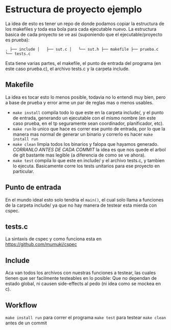 # Estructura de proyecto ejemplo

La idea de esto es tener un repo de donde podamos copiar la estructura de los makefiles y toda esa bola para cada ejecutable nuevo.
La estructura basica de cada proyecto se ve asi (suponiendo que el ejecutable/proyecto es prueba):

`
.
├── include
│   ├── sut.c
│   └── sut.h
├── makefile
├── prueba.c
└── tests.c
`

Esta tiene varias partes, el makefile, el punto de entrada del programa (en este caso prueba.c), el archivo tests.c y la carpeta include.

## Makefile

La idea es tocar esto lo menos posible, todavia no lo entendi muy bien, pero a base de prueba y error arme un par de reglas mas o menos usables.

* `make install` compila todo lo que este en la carpeta include/, y el punto de entrada, generando un ejecutable con el mismo nombre (en este caso prueba, en el tp seguramente sean coordinador, planificador, etc).
* `make run` lo unico que hace es correr ese punto de entrada, por lo que la manera mas normal de generar un binario y correrlo es hacer `make install run`
* `make clean` limpia todos los binarios y falopa que hayamos generado. *CORRANLO ANTES DE CADA COMMIT* la idea es que nos quede el arbol de git bastante mas legible (a diferencia de como se ve ahora).
* `make test` compila lo que este en include/ y el archivo tests.c, y tambien lo ejecuta. Basicamente corre los tests unitarios para ese proyecto en particular.

## Punto de entrada

En el mundo ideal esto solo tendria el `main()`, el cual solo llama a funciones de la carpeta include/ ya que no hay manera de testear esta mierda con cspec.

## tests.c

La sintaxis de cspec y como funciona esta en https://github.com/mumuki/cspec

## Include

Aca van todos los archivos con nuestras funciones a testear, las cuales tienen que ser facilmente testeables en lo posible: Que no dependan de estado global, ni causen side-effects al pedo (ni idea como se mockea en c). 

## Workflow

`make install run` para correr el programa
`make test` para testear
`make clean` antes de un commit